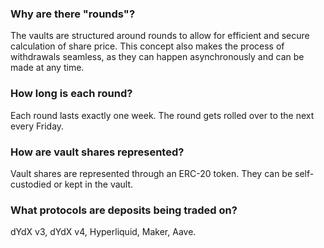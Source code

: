 
### Why are there "rounds"?
The vaults are structured around rounds to allow for efficient and secure calculation of share price. This concept also makes the process of withdrawals seamless, as they can happen asynchronously and can be made at any time.

### How long is each round?
Each round lasts exactly one week. The round gets rolled over to the next every Friday.

### How are vault shares represented?
Vault shares are represented through an ERC-20 token. They can be self-custodied or kept in the vault.

### What protocols are deposits being traded on?
dYdX v3, dYdX v4, Hyperliquid, Maker, Aave.


